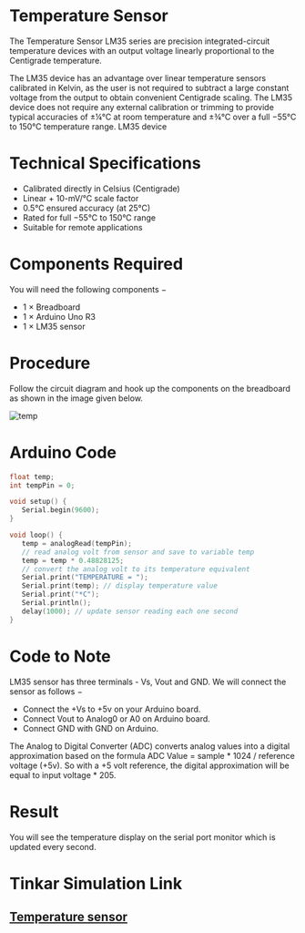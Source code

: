 # Temperature Sensor

The Temperature Sensor LM35 series are precision integrated-circuit temperature devices with an output voltage linearly proportional to the Centigrade temperature.

The LM35 device has an advantage over linear temperature sensors calibrated in Kelvin, as the user is not required to subtract a large constant voltage from the output to obtain convenient Centigrade scaling. The LM35 device does not require any external calibration or trimming to provide typical accuracies of ±¼°C at room temperature and ±¾°C over a full −55°C to 150°C temperature range.
LM35 device
# Technical Specifications

- Calibrated directly in Celsius (Centigrade)
- Linear + 10-mV/°C scale factor
- 0.5°C ensured accuracy (at 25°C)
- Rated for full −55°C to 150°C range
- Suitable for remote applications

# Components Required

You will need the following components −

- 1 × Breadboard
- 1 × Arduino Uno R3
- 1 × LM35 sensor

# Procedure

Follow the circuit diagram and hook up the components on the breadboard as shown in the image given below.

![temp](https://i.imgur.com/Z91m8Ep.png)

# Arduino Code

```c++
float temp;
int tempPin = 0;

void setup() {
   Serial.begin(9600);
}

void loop() {
   temp = analogRead(tempPin);
   // read analog volt from sensor and save to variable temp
   temp = temp * 0.48828125;
   // convert the analog volt to its temperature equivalent
   Serial.print("TEMPERATURE = ");
   Serial.print(temp); // display temperature value
   Serial.print("*C");
   Serial.println();
   delay(1000); // update sensor reading each one second
}
```

# Code to Note

LM35 sensor has three terminals - Vs, Vout and GND. We will connect the sensor as follows −

- Connect the +Vs to +5v on your Arduino board.
- Connect Vout to Analog0 or A0 on Arduino board.
- Connect GND with GND on Arduino.

The Analog to Digital Converter (ADC) converts analog values into a digital approximation based on the formula ADC Value = sample * 1024 / reference voltage (+5v). So with a +5 volt reference, the digital approximation will be equal to input voltage * 205.

# Result

You will see the temperature display on the serial port monitor which is updated every second.

# Tinkar Simulation Link

## [Temperature sensor](https://www.tinkercad.com/things/2lBWl3YT6HY-tempsensor)